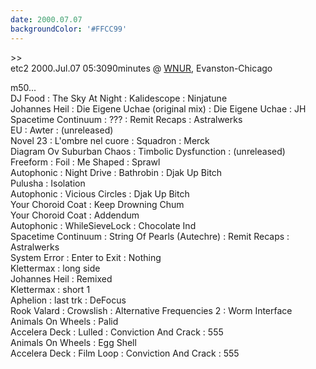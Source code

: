 ```yaml
---
date: 2000.07.07
backgroundColor: '#FFCC99'
---
```


\>>  
etc2 2000.Jul.07 05:3090minutes @ [WNUR](http://www.wnur.org/), Evanston-Chicago


m50...  
DJ Food : The Sky At Night : Kalidescope : Ninjatune  
Johannes Heil : Die Eigene Uchae (original mix) : Die Eigene Uchae : JH  
Spacetime Continuum : ??? : Remit Recaps : Astralwerks  
EU : Awter : (unreleased)  
Novel 23 : L'ombre nel cuore : Squadron : Merck  
Diagram Ov Suburban Chaos : Timbolic Dysfunction : (unreleased)  
Freeform : Foil : Me Shaped : Sprawl  
Autophonic : Night Drive : Bathrobin : Djak Up Bitch  
Pulusha : Isolation  
Autophonic : Vicious Circles : Djak Up Bitch  
Your Choroid Coat : Keep Drowning Chum  
Your Choroid Coat : Addendum  
Autophonic : WhileSieveLock : Chocolate Ind  
Spacetime Continuum : String Of Pearls (Autechre) : Remit Recaps : Astralwerks  
System Error : Enter to Exit : Nothing  
Klettermax : long side  
Johannes Heil : Remixed  
Klettermax : short 1  
Aphelion : last trk : DeFocus  
Rook Valard : Crowslish : Alternative Frequencies 2 : Worm Interface  
Animals On Wheels : Palid  
Accelera Deck : Lulled : Conviction And Crack : 555  
Animals On Wheels : Egg Shell  
Accelera Deck : Film Loop : Conviction And Crack : 555